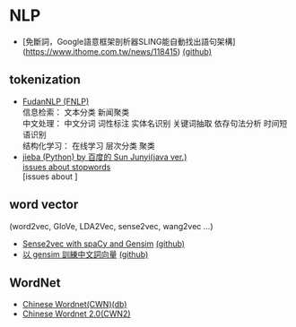 # NLP

* [免斷詞，Google語意框架剖析器SLING能自動找出語句架構] (https://www.ithome.com.tw/news/118415) [(github)](https://github.com/google/sling)

## tokenization
* [FudanNLP (FNLP)](https://github.com/FudanNLP/fnlp)  
	信息检索： 文本分类 新闻聚类  
	中文处理： 中文分词 词性标注 实体名识别 关键词抽取 依存句法分析 时间短语识别  
	结构化学习： 在线学习 层次分类 聚类  
* [jieba (Python) by 百度的 Sun Junyi](https://github.com/fxsjy/jieba)[(java ver.)](https://github.com/huaban/jieba-analysis)  
  [issues about stopwords](https://www.zhihu.com/question/41199317)  
  [issues about ]


## word vector  
(word2vec, GloVe, LDA2Vec, sense2vec, wang2vec ...)
* [Sense2vec with spaCy and Gensim](https://explosion.ai/blog/sense2vec-with-spacy) [(github)](https://github.com/explosion/sense2vec)
* [以 gensim 訓練中文詞向量](http://zake7749.github.io/2016/08/28/word2vec-with-gensim/) [(github)](https://github.com/zake7749/word2vec-tutorial)


## WordNet
* [Chinese Wordnet(CWN)](http://lope.linguistics.ntu.edu.tw/cwn/)[(db)](http://140.112.147.120/cwn/CWN_DB/sqllite.data/)
* [Chinese Wordnet 2.0(CWN2)](https://hackpad.com/ep/pad/static/yhKvC8H4NAF)
